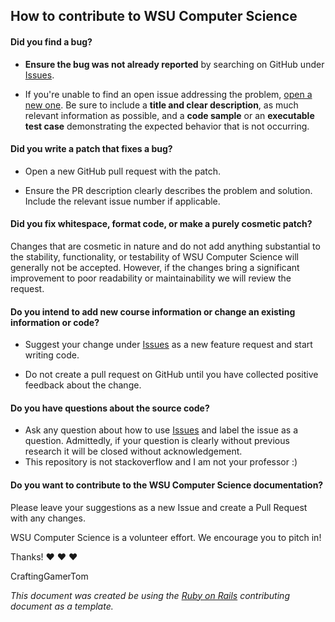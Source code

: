 ## How to contribute to WSU Computer Science

#### **Did you find a bug?**

* **Ensure the bug was not already reported** by searching on GitHub under [Issues](https://github.com/CraftingGamerTom/wsu-computer-science/issues).

* If you're unable to find an open issue addressing the problem, [open a new one](https://github.com/CraftingGamerTom/wsu-computer-science/issues/new). Be sure to include a **title and clear description**, as much relevant information as possible, and a **code sample** or an **executable test case** demonstrating the expected behavior that is not occurring.

#### **Did you write a patch that fixes a bug?**

* Open a new GitHub pull request with the patch.

* Ensure the PR description clearly describes the problem and solution. Include the relevant issue number if applicable.

#### **Did you fix whitespace, format code, or make a purely cosmetic patch?**

Changes that are cosmetic in nature and do not add anything substantial to the stability, functionality, or testability of WSU Computer Science will generally not be accepted. However, if the changes bring a significant improvement to poor readability or maintainability we will review the request.

#### **Do you intend to add new course information or change an existing information or code?**

* Suggest your change under [Issues](https://github.com/CraftingGamerTom/wsu-computer-science/issues) as a new feature request and start writing code.

* Do not create a pull request on GitHub until you have collected positive feedback about the change.

#### **Do you have questions about the source code?**

* Ask any question about how to use [Issues](https://github.com/CraftingGamerTom/wsu-computer-science/issues) and label the issue as a question. Admittedly, if your question is clearly without previous research it will be closed without acknowledgement. 
* This repository is not stackoverflow and I am not your professor :)

#### **Do you want to contribute to the WSU Computer Science documentation?**

Please leave your suggestions as a new Issue and create a Pull Request with any changes.

WSU Computer Science is a volunteer effort. We encourage you to pitch in!

Thanks! :heart: :heart: :heart:

CraftingGamerTom

_This document was created be using the [Ruby on Rails](https://github.com/rails/rails) contributing document as a template._
